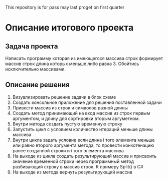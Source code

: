 This repository is for pass may last proget on first quarter

# Описание итогового проекта
## Задача проекта
Написать программу которая из имеющегося массива строк формирует массив строк длина которых меньше либо равна 3. Обойтись исключительно массивами.

## Описание решения

1. Визуализировать решение задачи в блок схеме
2. Создать консольное приложение для решения поставленной задачи
3. Привести массив из строк и символов разной длины
4. Создать метод принимающий на вход массив из строк первым аргументом, и длину для сортировки вторым аргуметном.
5. Внутри метода создать пустую временную строку
6. Запустить цикл с условием количество итераций меньше длины массива
7. Внутри цикла задать условие если длина i того элемента меньше или равно второго аргумента метода, то провести конкотенацию ранее созданной строки и i того элемента массива
8. На выходе из цикла создать результирующий массив и присвоить значение временной строки через программный метод разбивающий строку в массив строк. К примеру Split() в C#
9. На выходе из метода вернуть результирующий массив


